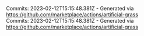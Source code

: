 Commits: 2023-02-12T15:15:48.381Z - Generated via https://github.com/marketplace/actions/artificial-grass
<br>
Commits: 2023-02-12T15:15:48.381Z - Generated via https://github.com/marketplace/actions/artificial-grass
<br>
